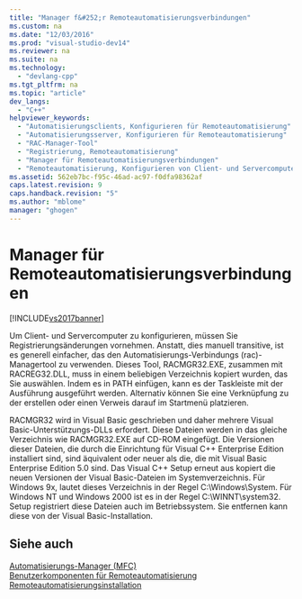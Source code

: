 ```yaml
---
title: "Manager f&#252;r Remoteautomatisierungsverbindungen"
ms.custom: na
ms.date: "12/03/2016"
ms.prod: "visual-studio-dev14"
ms.reviewer: na
ms.suite: na
ms.technology: 
  - "devlang-cpp"
ms.tgt_pltfrm: na
ms.topic: "article"
dev_langs: 
  - "C++"
helpviewer_keywords: 
  - "Automatisierungsclients, Konfigurieren für Remoteautomatisierung"
  - "Automatisierungsserver, Konfigurieren für Remoteautomatisierung"
  - "RAC-Manager-Tool"
  - "Registrierung, Remoteautomatisierung"
  - "Manager für Remoteautomatisierungsverbindungen"
  - "Remoteautomatisierung, Konfigurieren von Client- und Servercomputern"
ms.assetid: 562eb7bc-f95c-46ad-ac97-f0dfa98362af
caps.latest.revision: 9
caps.handback.revision: "5"
ms.author: "mblome"
manager: "ghogen"
---
```

# Manager f&#252;r Remoteautomatisierungsverbindungen
[!INCLUDE[vs2017banner](../assembler/inline/includes/vs2017banner.md)]

Um Client\- und Servercomputer zu konfigurieren, müssen Sie Registrierungsänderungen vornehmen.  Anstatt, dies manuell transitive, ist es generell einfacher, das den Automatisierungs\-Verbindungs \(rac\)\- Managertool zu verwenden.  Dieses Tool, RACMGR32.EXE, zusammen mit RACREG32.DLL, muss in einem beliebigen Verzeichnis kopiert wurden, das Sie auswählen.  Indem es in PATH einfügen, kann es der Taskleiste mit der Ausführung ausgeführt werden.  Alternativ können Sie eine Verknüpfung zu der erstellen oder einen Verweis darauf im Startmenü platzieren.  
  
 RACMGR32 wird in Visual Basic geschrieben und daher mehrere Visual Basic\-Unterstützungs\-DLLs erfordert.  Diese Dateien werden in das gleiche Verzeichnis wie RACMGR32.EXE auf CD\-ROM eingefügt.  Die Versionen dieser Dateien, die durch die Einrichtung für Visual C\+\+ Enterprise Edition installiert sind, sind äquivalent oder neuer als die, die mit Visual Basic Enterprise Edition 5.0 sind.  Das Visual C\+\+ Setup erneut aus kopiert die neuen Versionen der Visual Basic\-Dateien im Systemverzeichnis.  Für Windows 9x, lautet dieses Verzeichnis in der Regel C:\\Windows\\System.  Für Windows NT und Windows 2000 ist es in der Regel C:\\WINNT\\system32.  Setup registriert diese Dateien auch im Betriebssystem.  Sie entfernen kann diese von der Visual Basic\-Installation.  
  
## Siehe auch  
 [Automatisierungs\-Manager \(MFC\)](../mfc/automation-manager-mfc.md)   
 [Benutzerkomponenten für Remoteautomatisierung](../mfc/remote-automation-user-components.md)   
 [Remoteautomatisierungsinstallation](../mfc/remote-automation-installation.md)